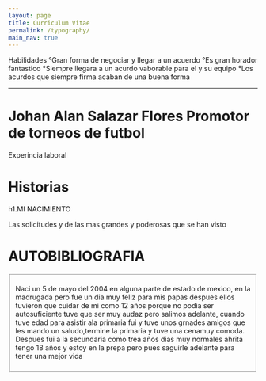 ```yaml
---
layout: page
title: Curriculum Vitae
permalink: /typography/
main_nav: true
---
```


<p>Habilidades
°Gran forma de negociar y llegar a un acuerdo
°Es gran horador fantastico
°Siempre llegara a un acurdo vaborable para el y su equipo
°Los acurdos que siempre firma acaban de una buena forma</p>

<hr>

<h1 id="Johan Alan Salazar Flores">Johan Alan Salazar Flores
Promotor de torneos de futbol</h1>

Experincia laboral




<h1 id="solicitudes">Historias</h1>
h1.MI NACIMIENTO



<p>Las solicitudes y de las mas grandes y poderosas que se han visto</p>






<h1 id="autobibliografias">AUTOBIBLIOGRAFIA</h1>

<fieldset>
  <p>Naci un 5 de mayo del 2004 en alguna parte de estado de mexico, en la madrugada pero fue un dia muy feliz para mis papas despues ellos tuvieron que cuidar de mi como 12 años porque no podia ser autosuficiente tuve que ser muy audaz pero salimos adelante, cuando tuve edad para asistir ala primaria fui y tuve unos grnades amigos que les mando un saludo,termine la primaria y tuve una cenamuy comoda. Despues fui a la secundaria como trea años dias muy normales ahrita tengo 18 años y estoy en la prepa pero pues saguirle adelante para tener una mejor vida</p>



